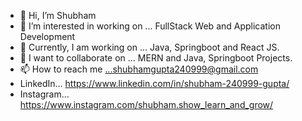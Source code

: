 - 👋 Hi, I’m Shubham
- 👀 I’m interested in working on ... FullStack Web and Application Development
- 🌱 Currently, I am working on ... Java, Springboot and React JS.
- 💞️ I want to collaborate on ... MERN and Java, Springboot Projects.
- 📫 How to reach me ...shubhamgupta240999@gmail.com
- LinkedIn... https://www.linkedin.com/in/shubham-240999-gupta/
- Instagram... https://www.instagram.com/shubham.show_learn_and_grow/ 
<!---
Shubham24999/Shubham24999 is a ✨ special ✨ repository because its `README.md` (this file) appears on your GitHub profile.
You can click the Preview link to take a look at your changes.
--->
